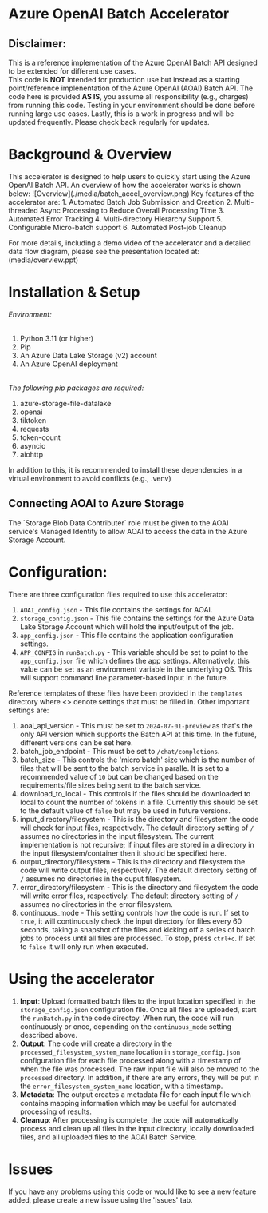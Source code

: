 <h1>Azure OpenAI Batch Accelerator</h1>
<h2>Disclaimer:</h2>This is a reference implementation of the Azure OpenAI Batch API designed to be extended for different use cases.<br/>
 This code is <b>NOT</b> intended for production use but instead as a starting point/reference implenentation of the Azure OpenAI (AOAI) Batch API. The code here is provided <b>AS IS</b>, you assume all responsibility (e.g., charges) from running this code. Testing in your environment should be done before running large use cases. Lastly, this is a work in progress and will be updated frequently. Please check back regularly for updates. 
 <h1>Background & Overview</h1>
 This accelerator is designed to help users to quickly start using the Azure OpenAI Batch API. An overview of how the accelerator works is shown below:
 ![Overview](./media/batch_accel_overview.png)
 Key features of the accelerator are:
 1. Automated Batch Job Submission and Creation
 2. Multi-threaded Async Processing to Reduce Overall Processing Time
 3. Automated Error Tracking
 4. Multi-directory Hierarchy Support
 5. Configurable Micro-batch support
 6. Automated Post-job Cleanup

 For more details, including a demo video of the accelerator and a detailed data flow diagram, please see the presentation located at: (media/overview.ppt)
 
<h1>Installation & Setup</h1>
<i>Environment:</i><br/><br/>

1. Python 3.11 (or higher)
2. Pip
3. An Azure Data Lake Storage (v2) account
4. An Azure OpenAI deployment

<br/><i>The following pip packages are required:</i><br/>
1. azure-storage-file-datalake<br/>
2. openai
3. tiktoken
4. requests
5. token-count
6. asyncio
7. aiohttp

In addition to this, it is recommended to install these dependencies in a virtual environment to avoid conflicts (e.g., .venv)
<h2>Connecting AOAI to Azure Storage</h2>
The `Storage Blob Data Contributer` role must be given to the AOAI service's Managed Identity to allow AOAI to access the data in the Azure Storage Account.
<h1>Configuration:</h1>
There are three configuration files required to use this accelerator:

1. `AOAI_config.json` - This file contains the settings for AOAI.
2. `storage_config.json` - This file contains the settings for the Azure Data Lake Storage Account which will hold the input/output of the job.
3. `app_config.json` - This file contains the application configuration settings.
4. `APP_CONFIG` in `runBatch.py` - This variable should be set to point to the `app_config.json` file which defines the app settings. Alternatively, this value can be set as an environment variable in the underlying OS. This will support command line parameter-based input in the future.

Reference templates of these files have been provided in the `templates` directory where <> denote settings that must be filled in. 
Other important settings are:

1. aoai_api_version - This must be set to `2024-07-01-preview` as that's the only API version which supports the Batch API at this time. In the future, different versions can be set here.
2. batch_job_endpoint - This must be set to `/chat/completions`.
3. batch_size - This controls the 'micro batch' size which is the number of files that will be sent to the batch service in paralle. It is set to a recommended value of `10` but can be changed
based on the requirements/file sizes being sent to the batch service.
4. download_to_local - This controls if the files should be downloaded to local to count the number of tokens in a file. Currently this should be set to the default value of `false` but may be used in future versions.
5. input_directory/filesystem - This is the directory and filesystem the code will check for input files, respectively. The default directory setting of `/` assumes no directories in the input filesystem. The current implementation is not recursive; if input files are stored in a directory in the input filesystem/container then it should be specified here.
6. output_directory/filesystem - This is the directory and filesystem the code will write output files, respectively. The default directory setting of `/` assumes no directories in the ouput filesystem. 
7. error_directory/filesystem - This is the directory and filesystem the code will write error files, respectively. The default directory setting of `/` assumes no directories in the error filesystem.
8. continuous_mode - This setting controls how the code is run. If set to `true`, it will continuously check the input directory for files every 60 seconds, taking a snapshot of the files and kicking off a series of batch jobs to process until all files are processed. To stop, press `ctrl+c`. If set to `false` it will only run when executed. 

<h1>Using the accelerator</h1>

1. <b>Input</b>: Upload formatted batch files to the input location specified in the `storage_config.json` configuration file. Once all files are uploaded, start the `runBatch.py` in the code directoy. When run, the code will run continuously or once, depending on the `continuous_mode` setting described above. 
2. <b>Output</b>: The code will create a directory in the `processed_filesystem_system_name` location in `storage_config.json` configuration file for each file processed along with a timestamp of when the file was processed. The raw input file will also be moved to the `processed` directory. In addition, if there are any errors, they will be put in the `error_filesystem_system_name` location, with a timestamp. 
3. <b>Metadata</b>: The output creates a metadata file for each input file which contains mapping information which may be useful for automated processing of results.
4. <b>Cleanup</b>: After processing is complete, the code will automatically process and clean up all files in the input directory, locally downloaded files, and all uploaded files to the AOAI Batch Service.

<h1>Issues</h1>
If you have any problems using this code or would like to see a new feature added, please create a new issue using the 'Issues' tab.

